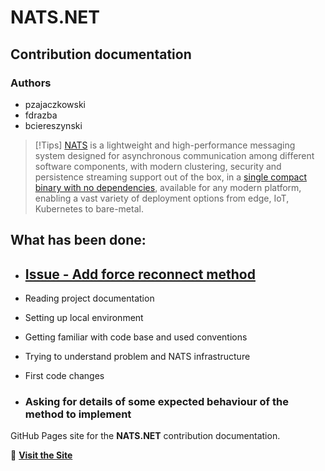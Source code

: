 # NATS.NET

## Contribution documentation

### Authors

- pzajaczkowski
- fdrazba
- bciereszynski

>[!Tips]
>[NATS](https://nats.io) is a lightweight and high-performance messaging system designed for asynchronous communication among
>different software components, with modern clustering, security and persistence streaming support
>out of the box, in a [single compact binary with no dependencies](https://nats.io/download/), available for any modern
>platform, enabling a vast variety of deployment options from edge, IoT, Kubernetes to bare-metal.

## What has been done:

- ## **[Issue - Add force reconnect method](https://github.com/nats-io/nats.net/issues/479)**

- Reading project documentation

- Setting up local environment

- Getting familiar with code base and used conventions

- Trying to understand problem and NATS infrastructure

- First code changes

- ### Asking for details of some expected behaviour of the method to implement

GitHub Pages site for the **NATS.NET** contribution documentation.

🔗 **[Visit the Site](https://github.com/pzajaczkowski/nats.net/)**

